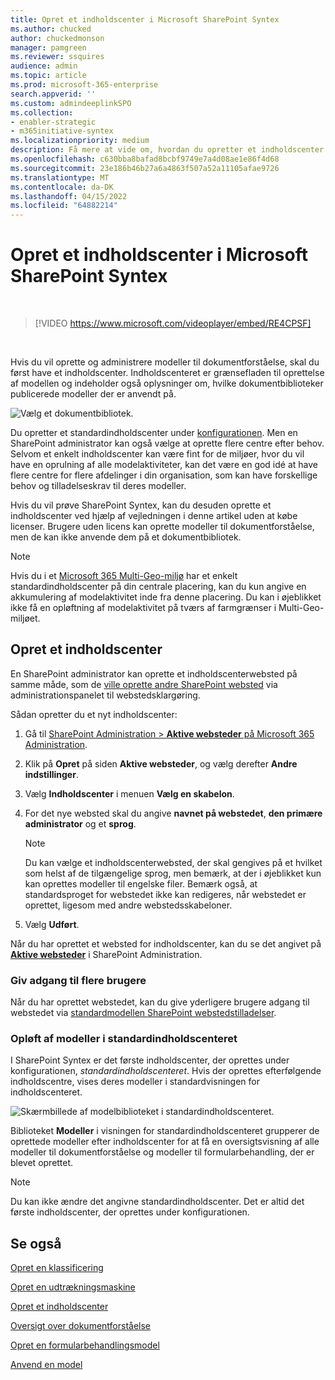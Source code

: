 ```yaml
---
title: Opret et indholdscenter i Microsoft SharePoint Syntex
ms.author: chucked
author: chuckedmonson
manager: pamgreen
ms.reviewer: ssquires
audience: admin
ms.topic: article
ms.prod: microsoft-365-enterprise
search.appverid: ''
ms.custom: admindeeplinkSPO
ms.collection:
- enabler-strategic
- m365initiative-syntex
ms.localizationpriority: medium
description: Få mere at vide om, hvordan du opretter et indholdscenter i Microsoft SharePoint Syntex.
ms.openlocfilehash: c630bba8bafad8bcbf9749e7a4d08ae1e86f4d68
ms.sourcegitcommit: 23e186b46b27a6a4863f507a52a11105afae9726
ms.translationtype: MT
ms.contentlocale: da-DK
ms.lasthandoff: 04/15/2022
ms.locfileid: "64882214"
---
```

# <a name="create-a-content-center-in-microsoft-sharepoint-syntex"></a>Opret et indholdscenter i Microsoft SharePoint Syntex


</br>

> [!VIDEO https://www.microsoft.com/videoplayer/embed/RE4CPSF]

</br>

Hvis du vil oprette og administrere modeller til dokumentforståelse, skal du først have et indholdscenter. Indholdscenteret er grænsefladen til oprettelse af modellen og indeholder også oplysninger om, hvilke dokumentbiblioteker publicerede modeller der er anvendt på.

   ![Vælg et dokumentbibliotek.](../media/content-understanding/content-center-page.png)

Du opretter et standardindholdscenter under [konfigurationen](set-up-content-understanding.md). Men en SharePoint administrator kan også vælge at oprette flere centre efter behov. Selvom et enkelt indholdscenter kan være fint for de miljøer, hvor du vil have en oprulning af alle modelaktiviteter, kan det være en god idé at have flere centre for flere afdelinger i din organisation, som kan have forskellige behov og tilladelseskrav til deres modeller.

Hvis du vil prøve SharePoint Syntex, kan du desuden oprette et indholdscenter ved hjælp af vejledningen i denne artikel uden at købe licenser. Brugere uden licens kan oprette modeller til dokumentforståelse, men de kan ikke anvende dem på et dokumentbibliotek.

> [!NOTE]
> Hvis du i et [Microsoft 365 Multi-Geo-miljø](../enterprise/microsoft-365-multi-geo.md) har et enkelt standardindholdscenter på din centrale placering, kan du kun angive en akkumulering af modelaktivitet inde fra denne placering. Du kan i øjeblikket ikke få en opløftning af modelaktivitet på tværs af farmgrænser i Multi-Geo-miljøet. 

## <a name="create-a-content-center"></a>Opret et indholdscenter

En SharePoint administrator kan oprette et indholdscenterwebsted på samme måde, som de [ville oprette andre SharePoint websted](/sharepoint/create-site-collection) via administrationspanelet til webstedsklargøring.

Sådan opretter du et nyt indholdscenter:

1. Gå til <a href="https://go.microsoft.com/fwlink/?linkid=2185220" target="_blank">SharePoint Administration > **Aktive websteder** på Microsoft 365 Administration</a>.

2. Klik på **Opret** på siden **Aktive websteder**, og vælg derefter **Andre indstillinger**.

3. Vælg **Indholdscenter** i menuen **Vælg en skabelon**.

4. For det nye websted skal du angive **navnet på webstedet**, **den primære administrator** og et **sprog**.</br>

   > [!NOTE] 
   > Du kan vælge et indholdscenterwebsted, der skal gengives på et hvilket som helst af de tilgængelige sprog, men bemærk, at der i øjeblikket kun kan oprettes modeller til engelske filer. Bemærk også, at standardsproget for webstedet ikke kan redigeres, når webstedet er oprettet, ligesom med andre webstedsskabeloner.

5. Vælg **Udført**.
 
Når du har oprettet et websted for indholdscenter, kan du se det angivet på <a href="https://go.microsoft.com/fwlink/?linkid=2185220" target="_blank">**Aktive websteder**</a> i SharePoint Administration. 

### <a name="give-access-to-additional-users"></a>Giv adgang til flere brugere
 
Når du har oprettet webstedet, kan du give yderligere brugere adgang til webstedet via [standardmodellen SharePoint webstedstilladelser](/sharepoint/modern-experience-sharing-permissions).

### <a name="roll-up-of-models-in-the-default-content-center"></a>Opløft af modeller i standardindholdscenteret

I SharePoint Syntex er det første indholdscenter, der oprettes under konfigurationen, *standardindholdscenteret*. Hvis der oprettes efterfølgende indholdscentre, vises deres modeller i standardvisningen for indholdscenteret.

![Skærmbillede af modelbiblioteket i standardindholdscenteret.](../media/content-understanding/model-library-default-content-center.png)

Biblioteket **Modeller** i visningen for standardindholdscenteret grupperer de oprettede modeller efter indholdscenter for at få en oversigtsvisning af alle modeller til dokumentforståelse og modeller til formularbehandling, der er blevet oprettet.

> [!NOTE]
> Du kan ikke ændre det angivne standardindholdscenter. Det er altid det første indholdscenter, der oprettes under konfigurationen. 

## <a name="see-also"></a>Se også

[Opret en klassificering](create-a-classifier.md)

[Opret en udtrækningsmaskine](create-an-extractor.md)

[Opret et indholdscenter](create-a-content-center.md)

[Oversigt over dokumentforståelse](document-understanding-overview.md)

[Opret en formularbehandlingsmodel](create-a-form-processing-model.md)

[Anvend en model](apply-a-model.md)